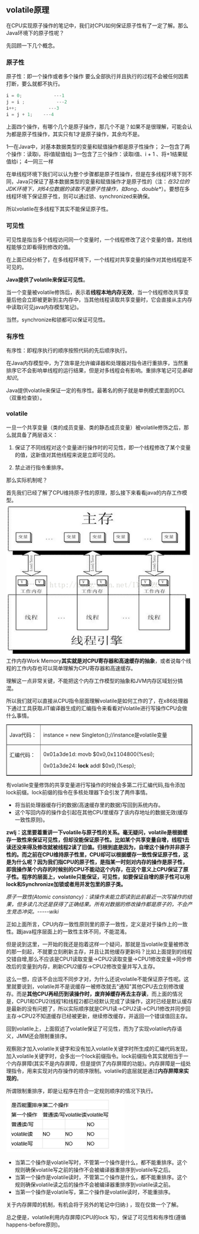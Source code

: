 ## volatile原理

在CPU实现原子操作的笔记中，我们对CPU如何保证原子性有了一定了解。那么Java环境下的原子性呢？

先回顾一下几个概念。

### 原子性
原子性：即一个操作或者多个操作 要么全部执行并且执行的过程不会被任何因素打断，要么就都不执行。

``` java
i = 0;            ---1
j = i ;            ---2
i++;            ---3
i = j + 1;    ---4
```

上面四个操作，有哪个几个是原子操作，那几个不是？如果不是很理解，可能会认为都是原子性操作，其实只有1才是原子操作，其余均不是。

1—在Java中，对基本数据类型的变量和赋值操作都是原子性操作；
2—包含了两个操作：读取i，将i值赋值给j
3—包含了三个操作：读取i值、i + 1 、将+1结果赋值给i；
4—同三一样

在单线程环境下我们可以认为整个步骤都是原子性操作，但是在多线程环境下则不同，Java只保证了基本数据类型的变量和赋值操作才是原子性的（注：**在32位的JDK环境下，对64位数据的读取不是原子性操作*，如long、double**）。要想在多线程环境下保证原子性，则可以通过锁、synchronized来确保。

所以volatile在多线程下其实不能保证原子性。
### 可见性
可见性是指当多个线程访问同一个变量时，一个线程修改了这个变量的值，其他线程能够立即看得到修改的值。

在上面已经分析了，在多线程环境下，一个线程对共享变量的操作对其他线程是不可见的。

**Java提供了volatile来保证可见性**。

当一个变量被volatile修饰后，表示着**线程本地内存无效**，当一个线程修改共享变量后他会立即被更新到主内存中，当其他线程读取共享变量时，它会直接从主内存中读取(可见java内存模型笔记)。

当然，synchronize和锁都可以保证可见性。

### 有序性
有序性：即程序执行的顺序按照代码的先后顺序执行。

在Java内存模型中，为了效率是允许编译器和处理器对指令进行重排序，当然重排序它不会影响单线程的运行结果，但是对多线程会有影响。重排序笔记可见*基础知识*。

Java提供volatile来保证一定的有序性。最著名的例子就是单例模式里面的DCL（双重检查锁）。

### volatile
一旦一个共享变量（类的成员变量、类的静态成员变量）被volatile修饰之后，那么就具备了两层语义：

1. 保证了不同线程对这个变量进行操作时的可见性，即一个线程修改了某个变量的值，这新值对其他线程来说是立即可见的。

2. 禁止进行指令重排序。

那么实际机制呢？

首先我们已经了解了CPU维持原子性的原理，那么接下来看看java的内存工作模型。
![](image/volatile0.png)
工作内存Work Memory**其实就是对CPU寄存器和高速缓存的抽象**，或者说每个线程的工作内存也可以简单理解为CPU寄存器和高速缓存。

理解这一点非常关键，不能把这个内存工作模型的抽象和JVM内存区域划分搞混。

所以我们就可以直接从CPU指令层面理解volatile是如何工作的了，在x86处理器下通过工具获取JIT编译器生成的汇编指令来看看对Volatile进行写操作CPU会做什么事情。

<table cellspacing="0" cellpadding="0" border="1">
    <tbody>
        <tr>
            <td width="90" valign="top">
            <p>Java代码：</p>
            </td>
            <td width="463" valign="top">
            <p>instance = new Singleton();//instance是volatile变量</p>
            </td>
        </tr>
        <tr>
            <td width="90" valign="top">
            <p>汇编代码：</p>
            </td>
            <td width="463" valign="top">
            <p>0x01a3de1d: movb $0x0,0x1104800(%esi);</p>
            <p>0x01a3de24: <b>lock</b> addl $0x0,(%esp);</p>
            </td>
        </tr>
    </tbody>
</table>

有volatile变量修饰的共享变量进行写操作的时候会多第二行汇编代码,指令添加lock前缀。lock前缀的指令在多核处理器下会引发了两件事情。

 - 将当前处理器缓存行的数据(高速缓存里的数据)写回到系统内存。
 - 这个写回内存的操作会引起在其他CPU里缓存了该内存地址的数据无效(缓存一致性原则)。



**zwlj：这里要着重讲一下volatile与原子性的关系。毫无疑问，volatile是根据缓存一致性来保证可见性，但却没能保证原子性。比如某个共享变量自增，线程1去读还没来得及修改就被线程2读了旧值。归根到底是因为，自增这个操作并非原子性的。而之前在CPU维持原子性里，CPU却可以根据缓存一致性保证原子性，这是为什么呢？因为我们指CPU的原子性，是指某一时刻对内存的操作是原子性，即我操作某个内存的时候别的CPU不能动这个内存，在这个意义上CPU保证了原子性。程序的层面上，volatile只能保证，可见性，如要保证自增的原子性可以用lock和Synchronize加锁或者用并发包里的原子类。**

*原子一致性(Atomic consistancy)：读操作未能立即读到此前最近一次写操作的结果，但多读几次还是获得了正确结果。所有对数据的修改操作都是原子的，不会产生竞态冲突。-----wiki*

正如上面所言，CPU内存一致性原则里的原子一致性，定义是对于操作上的一致性。跟java程序层面上的一致性主体不同，不能混淆。

但是说到这里，一开始的我还是抱着这样一个疑问，那就是当volatile变量被修改的那一刻起，不就要立刻刷新主存，并且让其他缓存更新吗？比如上面提到的线程交错自增,那么不应该是CPU1读取变量->CPU2读取变量->CPU1修改变量->同步修改后的变量到内存，刷新CPU2缓存->CPU2修改变量并写入主存。

这么一想，应该不会出现不同步才对，为什么还说volatile不能保证原子性呢。这里就要说到，volatile并不是说缓存一被修改就去"通知"其他CPU去立刻修改缓存。而是**其他CPU再经历到读操作时，废弃掉缓存再去主存读**，而上面的情况是，CPU1和CPU2(线程1和线程2)都已经默认完成了读操作，这时已经是默认缓存是最新的没有问题了，所以实际顺序就是CPU1读->CPU2读->CPU1修改并同步回主存->CPU2不知道缓存已经被更新，继续修改缓存，并返回一个错误值回主存。


回到volatile上，上面叙述了volatile保证了可见性，而为了实现volatile内存语义，JMM还会限制重排序。

观察刚才加入volatile关键字和没有加入volatile关键字时所生成的汇编代码发现，加入volatile关键字时，会多出一个lock前缀指令。lock前缀指令其实就相当于一个内存屏障(其实不是内存屏障，但是提供了内存屏障的功能)。内存屏障是一组处理指令，用来实现对内存操作的顺序限制。volatile的底层就是通过**内存屏障来实现的**。

所谓限制重排序，即是让程序在符合一定规则顺序的情况下执行。
![](image/volatile3.png)

 - 当第二个操作是volatile写时，不管第一个操作是什么，都不能重排序。这个规则确保volatile写之前的操作不会被编译器重排序到volatile写之后。
 - 当第一个操作是volatile读时，不管第二个操作是什么，都不能重排序。这个规则确保volatile读之后的操作不会被编译器重排序到volatile读之前。
 - 当第一个操作是volatile写，第二个操作是volatile读时，不能重排序。


关于内存屏障的机制，有机会将于另外的笔记中归纳:) ，现在仅做一个了解。

总之便是，volatile利用内存屏障(CPU的lock 写)，保证了可见性和有序性(遵循happens-before原则)。
